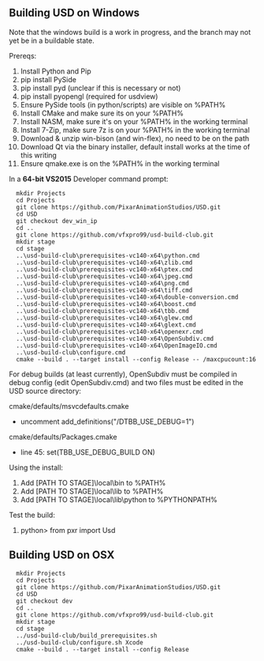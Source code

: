 
Building USD on Windows
-----------------------
Note that the windows build is a work in progress, and the 
branch may not yet be in a buildable state.

Prereqs:
 1. Install Python and Pip
 1. pip install PySide
 1. pip install pyd (unclear if this is necessary or not)
 1. pip install pyopengl (required for usdview)
 1. Ensure PySide tools (in python/scripts) are visible on %PATH%
 1. Install CMake and make sure its on your %PATH%
 1. Install NASM, make sure it's on your %PATH% in the working terminal
 1. Install 7-Zip, make sure 7z is on your %PATH% in the working terminal
 1. Download & unzip win-bison (and win-flex), no need to be on the path
 1. Download Qt via the binary installer, default install works at the time of this writing
 1. Ensure qmake.exe is on the %PATH% in the working terminal

In a **64-bit VS2015** Developer command prompt:

```
  mkdir Projects
  cd Projects
  git clone https://github.com/PixarAnimationStudios/USD.git
  cd USD
  git checkout dev_win_ip
  cd ..
  git clone https://github.com/vfxpro99/usd-build-club.git
  mkdir stage
  cd stage
  ..\usd-build-club\prerequisites-vc140-x64\python.cmd
  ..\usd-build-club\prerequisites-vc140-x64\zlib.cmd
  ..\usd-build-club\prerequisites-vc140-x64\ptex.cmd
  ..\usd-build-club\prerequisites-vc140-x64\jpeg.cmd
  ..\usd-build-club\prerequisites-vc140-x64\png.cmd
  ..\usd-build-club\prerequisites-vc140-x64\tiff.cmd
  ..\usd-build-club\prerequisites-vc140-x64\double-conversion.cmd
  ..\usd-build-club\prerequisites-vc140-x64\boost.cmd
  ..\usd-build-club\prerequisites-vc140-x64\tbb.cmd
  ..\usd-build-club\prerequisites-vc140-x64\glew.cmd
  ..\usd-build-club\prerequisites-vc140-x64\glext.cmd
  ..\usd-build-club\prerequisites-vc140-x64\openexr.cmd
  ..\usd-build-club\prerequisites-vc140-x64\OpenSubdiv.cmd
  ..\usd-build-club\prerequisites-vc140-x64\OpenImageIO.cmd
  ..\usd-build-club\configure.cmd
  cmake --build . --target install --config Release -- /maxcpucount:16
```

For debug builds (at least currently), OpenSubdiv must be compiled in debug config (edit OpenSubdiv.cmd) and two files must be edited in the USD source directory:

cmake/defaults/msvcdefaults.cmake
  - uncomment add_definitions("/DTBB_USE_DEBUG=1")

cmake/defaults/Packages.cmake
  - line 45: set(TBB_USE_DEBUG_BUILD ON)

Using the install:
 1. Add [PATH TO STAGE]\local\bin to %PATH%
 1. Add [PATH TO STAGE]\local\lib to %PATH%
 1. Add [PATH TO STAGE]\local\lib\python to %PYTHONPATH%

Test the build:
 1. python> from pxr import Usd

Building USD on OSX
-------------------

```
  mkdir Projects
  cd Projects
  git clone https://github.com/PixarAnimationStudios/USD.git
  cd USD
  git checkout dev
  cd ..
  git clone https://github.com/vfxpro99/usd-build-club.git
  mkdir stage
  cd stage
  ../usd-build-club/build_prerequisites.sh
  ../usd-build-club/configure.sh Xcode
  cmake --build . --target install --config Release
```

